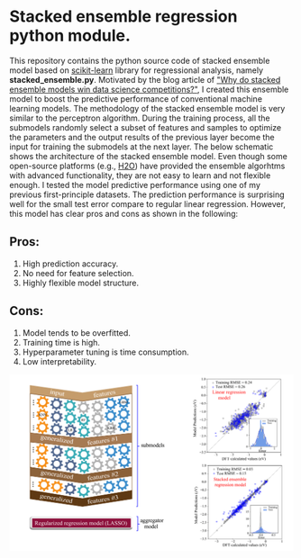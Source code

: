 # Stacked ensemble regression python module. 

This repository contains the python source code of stacked ensemble model based on [scikit-learn](https://scikit-learn.org/stable/) library for regressional analysis, namely **stacked_ensemble.py**.
Motivated by the blog article of ["Why do stacked ensemble models win data science competitions?"](https://blogs.sas.com/content/subconsciousmusings/2017/05/18/stacked-ensemble-models-win-data-science-competitions/), I created this ensemble model to boost the predictive performance of conventional machine learning models. The methodology of the stacked ensemble model is very similar to the perceptron algorithm. During the training process, all the submodels randomly select a subset of features and samples to optimize the parameters and the output results of the previous layer become the input for training the submodels at the next layer. The below schematic shows the architecture of the stacked ensemble model. Even though some open-source platforms (e.g., [H2O](http://docs.h2o.ai/h2o/latest-stable/h2o-docs/index.html)) have provided the ensemble algorhtms with advanced functionality, they are not easy to learn and not flexible enough. I tested the model predictive performance using one of my previous first-principle datasets. The prediction performance is surprising well for the small test error compare to regular linear regression. However, this model has clear pros and cons as shown in the following:

Pros:
---
1. High prediction accuracy.
2. No need for feature selection.
3. Highly flexible model structure. 

Cons:
---
1. Model tends to be overfitted.
2. Training time is high.
3. Hyperparameter tuning is time consumption. 
4. Low interpretability.

![alt text](https://github.com/zhengl0217/Stacked-ensemble-regression-model/blob/master/model_schematics.png)
